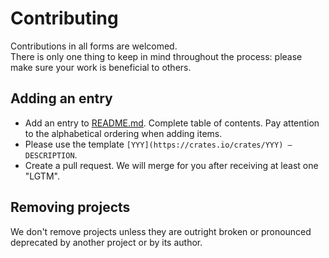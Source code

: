 # Contributing

Contributions in all forms are welcomed.  
There is only one thing to keep in mind throughout the process: please make sure your work is beneficial to others.

## Adding an entry

- Add an entry to [README.md](https://github.com/h1trust/awesome-hit-rust/blob/master/README.md). Complete table of contents. Pay attention to the alphabetical ordering when adding items.
- Please use the template `[YYY](https://crates.io/crates/YYY) — DESCRIPTION`.
- Create a pull request. We will merge for you after receiving at least one "LGTM".

## Removing projects

We don't remove projects unless they are outright broken or pronounced deprecated by another project or by its author.
